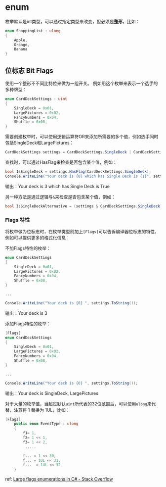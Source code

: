 # enum

枚举默认是int类型，可以通过指定类型来改变，但必须是**整形**，比如：
```c#
enum ShoppingList : ulong
{
    Apple,
    Orange,
    Banana
}
```

## 位标志 Bit Flags

使用一个整形不不同比特位来做为一组开关。 例如用这个枚举来表示一个选手的多种牌型：

```c#
enum CardDeckSettings : uint
{
    SingleDeck = 0x01,
    LargePictures = 0x02,
    FancyNumbers = 0x04,
    Shuffle = 0x08,
}
```

需要创建枚举时，可以使用逻辑运算符OR来添加所需要的多个值，例如选手同时包括SingleDeck和LargePictures：

```c#
CardDeckSettings settings = CardDeckSettings.SingleDeck | CardDeckSettings.LargePictures;
```

查找时，可以通过HasFlag来检查是否包含某个值，例如：

```c#
bool IsSingleDeck = settings.HasFlag(CardDeckSettings.SingleDeck);
Console.WriteLine("Your deck is {0} which has Single Deck is {1}", settings.ToString(), IsSingleDeck);
```

输出：Your deck is 3 which has Single Deck is True

另一种方法是通过逻辑与`&`来检查是否包含某个值，例如：

```c#
bool IsSingleDeckAlternative = (settings & CardDeckSettings.SingleDeck) == CardDeckSettings.SingleDeck;
```

### Flags 特性

将枚举做为位标志时，在枚举类型前加上`[Flags]`可以告诉编译器位标志的特性，例如可以提供更多的格式化信息：

不加Flags特性的枚举：

```c#
enum CardDeckSettings
{
    SingleDeck = 0x01,
    LargePictures = 0x02,
    FancyNumbers = 0x04,
    Shuffle = 0x08,
}

...

Console.WriteLine("Your deck is {0} ", settings.ToString());
```

输出：Your deck is 3

添加Flags特性的枚举：

```c#
[Flags]
enum CardDeckSettings
{
    SingleDeck = 0x01,
    LargePictures = 0x02,
    FancyNumbers = 0x04,
    Shuffle = 0x08,
}

...

Console.WriteLine("Your deck is {0} ", settings.ToString());
```

输出：Your deck is SingleDeck, LargePictures

对于大量的枚举值，当超过默认`uint`所代表的32位范围后，可以使用`ulong`来代替，注意将 1 替换为 1UL，比如：

```c#
[Flags]    
    public enum EventType : ulong
    {
        f1= 1,
        f2= 1 << 1,
        f3= 1 << 2,
        ......

        f... = 1 << 30,
        f... = 1UL << 31,
        f...  = 1UL << 32        
    }
```

ref: [Large flags enumerations in C# - Stack Overflow](https://stackoverflow.com/a/54901506/3886059)